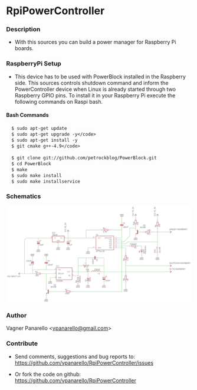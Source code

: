 RpiPowerController
==

### Description
* With this sources you can build a power manager for Raspberry Pi boards.

### RaspberryPi Setup
* This device has to be used with PowerBlock installed in the Raspberry side. This sources controls shutdown command and inform the PowerController device when Linux is already started through two Raspberry GPIO pins. To install it in your Raspberry Pi execute the following commands on Raspi bash.

#### Bash Commands
      $ sudo apt-get update
      $ sudo apt-get upgrade -y</code>
      $ sudo apt-get install -y 
      $ git cmake g++-4.9</code>

      $ git clone git://github.com/petrockblog/PowerBlock.git
      $ cd PowerBlock
      $ make
      $ sudo make install
      $ sudo make installservice

### Schematics

![alt tag](https://raw.githubusercontent.com/vpanarello/RpiPowerController/master/img/powerModule_schematic.png)


### Author

Vagner Panarello <<vpanarello@gmail.com>>


### Contribute

* Send comments, suggestions and bug reports to:
https://github.com/vpanarello/RpiPowerController/issues

* Or fork the code on github:
https://github.com/vpanarello/RpiPowerController

